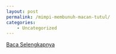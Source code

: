 ```yaml
---
layout: post
permalink: /mimpi-membunuh-macan-tutul/
categories:
    - Uncategorized
---
```


[Baca Selengkapnya](/08)
